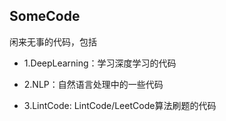 ## SomeCode
闲来无事的代码，包括

  - 1.DeepLearning：学习深度学习的代码
  
  - 2.NLP：自然语言处理中的一些代码
  
  - 3.LintCode: LintCode/LeetCode算法刷题的代码
